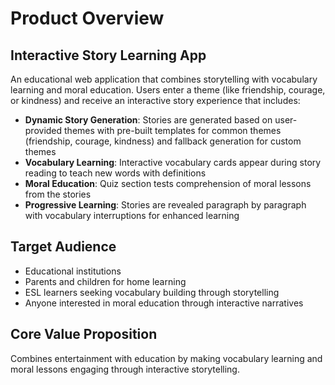 # Product Overview

## Interactive Story Learning App

An educational web application that combines storytelling with vocabulary learning and moral education. Users enter a theme (like friendship, courage, or kindness) and receive an interactive story experience that includes:

- **Dynamic Story Generation**: Stories are generated based on user-provided themes with pre-built templates for common themes (friendship, courage, kindness) and fallback generation for custom themes
- **Vocabulary Learning**: Interactive vocabulary cards appear during story reading to teach new words with definitions
- **Moral Education**: Quiz section tests comprehension of moral lessons from the stories
- **Progressive Learning**: Stories are revealed paragraph by paragraph with vocabulary interruptions for enhanced learning

## Target Audience
- Educational institutions
- Parents and children for home learning
- ESL learners seeking vocabulary building through storytelling
- Anyone interested in moral education through interactive narratives

## Core Value Proposition
Combines entertainment with education by making vocabulary learning and moral lessons engaging through interactive storytelling.